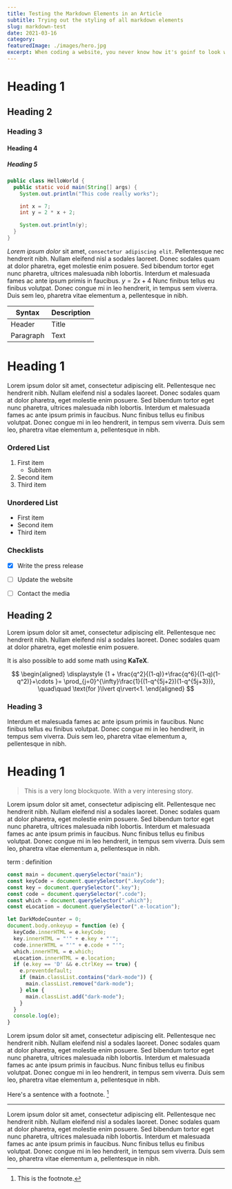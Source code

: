 ```yaml
---
title: Testing the Markdown Elements in an Article
subtitle: Trying out the styling of all markdown elements
slug: markdown-test
date: 2021-03-16
category:
featuredImage: ./images/hero.jpg
excerpt: When coding a website, you never know how it's goinf to look without really testing it. So in this article, all markdown elements will be visible.
---
```


# Heading 1

## Heading 2

### Heading 3

#### Heading 4

##### Heading 5

```java
public class HelloWorld {
  public static void main(String[] args) {
    System.out.println("This code really works");

    int x = 7;
    int y = 2 * x + 2;

    System.out.println(y);
  }
}
```

*Lorem ipsum dolor* sit amet, `consectetur adipiscing elit`. Pellentesque nec hendrerit nibh. Nullam eleifend nisl a sodales laoreet. Donec sodales quam at dolor pharetra, eget molestie enim posuere. Sed bibendum tortor eget nunc pharetra, ultrices malesuada nibh lobortis. Interdum et malesuada fames ac ante ipsum primis in faucibus. $y = 2x + 4$ Nunc finibus tellus eu finibus volutpat. Donec congue mi in leo hendrerit, in tempus sem viverra. Duis sem leo, pharetra vitae elementum a, pellentesque in nibh.

| Syntax | Description |
| ----------- | ----------- |
| Header | Title |
| Paragraph | Text |

# Heading 1
Lorem ipsum dolor sit amet, consectetur adipiscing elit. Pellentesque nec hendrerit nibh. Nullam eleifend nisl a sodales laoreet. Donec sodales quam at dolor pharetra, eget molestie enim posuere. Sed bibendum tortor eget nunc pharetra, ultrices malesuada nibh lobortis. Interdum et malesuada fames ac ante ipsum primis in faucibus. Nunc finibus tellus eu finibus volutpat. Donec congue mi in leo hendrerit, in tempus sem viverra. Duis sem leo, pharetra vitae elementum a, pellentesque in nibh.

### Ordered List

1. First item
    - Subitem
2. Second item
3. Third item

### Unordered List

- First item
- Second item
- Third item

### Checklists

- [x] Write the press release
- [ ] Update the website
- [ ] Contact the media


## Heading 2

Lorem ipsum dolor sit amet, consectetur adipiscing elit. Pellentesque nec hendrerit nibh. Nullam eleifend nisl a sodales laoreet. Donec sodales quam at dolor pharetra, eget molestie enim posuere.

It is also possible to add some math using **KaTeX**.

$$
\begin{aligned}
\displaystyle {1 +  \frac{q^2}{(1-q)}+\frac{q^6}{(1-q)(1-q^2)}+\cdots }= \prod_{j=0}^{\infty}\frac{1}{(1-q^{5j+2})(1-q^{5j+3})}, \quad\quad \text{for }\lvert q\rvert<1.
\end{aligned}
$$

### Heading 3

Interdum et malesuada fames ac ante ipsum primis in faucibus. Nunc finibus tellus eu finibus volutpat. Donec congue mi in leo hendrerit, in tempus sem viverra. Duis sem leo, pharetra vitae elementum a, pellentesque in nibh.

# Heading 1

> This is a very long blockquote.
> With a very interesing story.

Lorem ipsum dolor sit amet, consectetur adipiscing elit. Pellentesque nec hendrerit nibh. Nullam eleifend nisl a sodales laoreet. Donec sodales quam at dolor pharetra, eget molestie enim posuere. Sed bibendum tortor eget nunc pharetra, ultrices malesuada nibh lobortis. Interdum et malesuada fames ac ante ipsum primis in faucibus. Nunc finibus tellus eu finibus volutpat. Donec congue mi in leo hendrerit, in tempus sem viverra. Duis sem leo, pharetra vitae elementum a, pellentesque in nibh.

term
: definition

```js
const main = document.querySelector("main");
const keyCode = document.querySelector(".keyCode");
const key = document.querySelector(".key");
const code = document.querySelector(".code");
const which = document.querySelector(".which");
const eLocation = document.querySelector(".e-location");

let DarkModeCounter = 0;
document.body.onkeyup = function (e) {
  keyCode.innerHTML = e.keyCode;
  key.innerHTML = "'" + e.key + "'";
  code.innerHTML = "'" + e.code + "'";
  which.innerHTML = e.which;
  eLocation.innerHTML = e.location;
  if (e.key == 'D' && e.ctrlKey == true) {
    e.preventdefault;
    if (main.classList.contains("dark-mode")) {
      main.classList.remove("dark-mode");
    } else {
      main.classList.add("dark-mode");
    }
  }
  console.log(e);
}
```

Lorem ipsum dolor sit amet, consectetur adipiscing elit. Pellentesque nec hendrerit nibh. Nullam eleifend nisl a sodales laoreet. Donec sodales quam at dolor pharetra, eget molestie enim posuere. Sed bibendum tortor eget nunc pharetra, ultrices malesuada nibh lobortis. Interdum et malesuada fames ac ante ipsum primis in faucibus. Nunc finibus tellus eu finibus volutpat. Donec congue mi in leo hendrerit, in tempus sem viverra. Duis sem leo, pharetra vitae elementum a, pellentesque in nibh.

Here's a sentence with a footnote. [^1]

[^1]: This is the footnote.

---

Lorem ipsum dolor sit amet, consectetur adipiscing elit. Pellentesque nec hendrerit nibh. Nullam eleifend nisl a sodales laoreet. Donec sodales quam at dolor pharetra, eget molestie enim posuere. Sed bibendum tortor eget nunc pharetra, ultrices malesuada nibh lobortis. Interdum et malesuada fames ac ante ipsum primis in faucibus. Nunc finibus tellus eu finibus volutpat. Donec congue mi in leo hendrerit, in tempus sem viverra. Duis sem leo, pharetra vitae elementum a, pellentesque in nibh.
